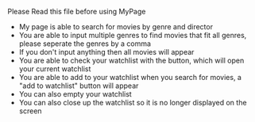 Please Read this file before using MyPage

- My page is able to search for movies by genre and director
- You are able to input multiple genres to find movies that fit all genres, please seperate the genres by a comma
- If you don't input anything then all movies will appear 
- You are able to check your watchlist with the button, which will open your current watchlist
- You are able to add to your watchlist when you search for movies, a "add to watchlist" button will appear
- You can also empty your watchlist
- You can also close up the watchlist so it is no longer displayed on the screen
